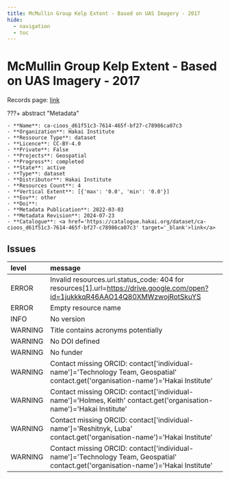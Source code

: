 ```yaml
---
title: McMullin Group Kelp Extent - Based on UAS Imagery - 2017
hide:
  - navigation
  - toc
---
```


# McMullin Group Kelp Extent - Based on UAS Imagery - 2017

Records page: <a href='https://catalogue.hakai.org/dataset/ca-cioos_d61f51c3-7614-465f-bf27-c78986ca07c3' target='_blank'>link</a>

???+ abstract "Metadata"

    - **Name**: ca-cioos_d61f51c3-7614-465f-bf27-c78986ca07c3 
    - **Organization**: Hakai Institute 
    - **Ressource Type**: dataset 
    - **Licence**: CC-BY-4.0 
    - **Private**: False 
    - **Projects**: Geospatial 
    - **Progress**: completed 
    - **State**: active 
    - **Type**: dataset 
    - **Distributor**: Hakai Institute 
    - **Resources Count**: 4 
    - **Vertical Extent**: [{'max': '0.0', 'min': '0.0'}] 
    - **Eov**: other 
    - **Doi**:  
    - **Metadata Publication**: 2022-03-03 
    - **Metadata Revision**: 2024-07-23 
    - **Catalogue**: <a href='https://catalogue.hakai.org/dataset/ca-cioos_d61f51c3-7614-465f-bf27-c78986ca07c3' target='_blank'>link</a> 

<div id='map'></div>




## Issues
| level   | message                                                                                                                            |
|:--------|:-----------------------------------------------------------------------------------------------------------------------------------|
| ERROR   | Invalid resources.url.status_code: 404 for resources[1].url=https://drive.google.com/open?id=1jukkkqR46AAO14Q80XMWzwojRotSkuYS     |
| ERROR   | Empty resource name                                                                                                                |
| INFO    | No version                                                                                                                         |
| WARNING | Title contains acronyms potentially                                                                                                |
| WARNING | No DOI defined                                                                                                                     |
| WARNING | No funder                                                                                                                          |
| WARNING | Contact missing ORCID: contact['individual-name']='Technology Team, Geospatial' contact.get('organisation-name')='Hakai Institute' |
| WARNING | Contact missing ORCID: contact['individual-name']='Holmes, Keith' contact.get('organisation-name')='Hakai Institute'               |
| WARNING | Contact missing ORCID: contact['individual-name']='Reshitnyk, Luba' contact.get('organisation-name')='Hakai Institute'             |
| WARNING | Contact missing ORCID: contact['individual-name']='Technology Team, Geospatial' contact.get('organisation-name')='Hakai Institute' |


<script>
   document.addEventListener("DOMContentLoaded", function() {
    var map = L.map('map').setView([51.505, -125.09], 5);
    L.tileLayer('https://tile.openstreetmap.org/{z}/{x}/{y}.png', {
        maxZoom: 19,
        attribution: '&copy; <a href="http://www.openstreetmap.org/copyright">OpenStreetMap</a>'
    }).addTo(map);
    var geojsonFeature = {
        "type": "Feature",
        "properties": {
            "name" : "McMullin Group Kelp Extent - Based on UAS Imagery - 2017"
        },
        "geometry": {'type': 'Polygon', 'coordinates': [[[-128.44315751, 52.02620636], [-128.37559157, 52.02620636], [-128.37559157, 52.07215005], [-128.44315751, 52.07215005], [-128.44315751, 52.02620636]]]}
    }
    L.geoJSON(geojsonFeature).addTo(map);
   })
</script>